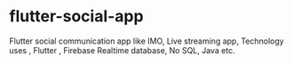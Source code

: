 # flutter-social-app
Flutter social communication app like IMO, Live streaming app, Technology uses , Flutter , Firebase Realtime database, No SQL, Java etc.
